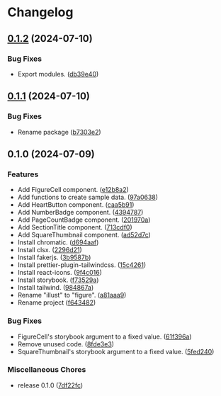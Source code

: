 # Changelog

## [0.1.2](https://github.com/ryohidaka/pixiv-ui/compare/v0.1.1...v0.1.2) (2024-07-10)


### Bug Fixes

* Export modules. ([db39e40](https://github.com/ryohidaka/pixiv-ui/commit/db39e40929fa5b999a08667729d7ec34223824d7))

## [0.1.1](https://github.com/ryohidaka/pixiv-ui/compare/v0.1.0...v0.1.1) (2024-07-10)


### Bug Fixes

* Rename package ([b7303e2](https://github.com/ryohidaka/pixiv-ui/commit/b7303e2135cc2fdf34ede532af9bc659770faaf7))

## 0.1.0 (2024-07-09)


### Features

* Add FigureCell component. ([e12b8a2](https://github.com/ryohidaka/pixiv-ui/commit/e12b8a2ec66df90bfa445dae7fac86fd2c4c962f))
* Add functions to create sample data. ([97a0638](https://github.com/ryohidaka/pixiv-ui/commit/97a06388cffeedc937fedd61477082cbfa13488e))
* Add HeartButton component. ([caa5b91](https://github.com/ryohidaka/pixiv-ui/commit/caa5b916a071e97462e5b7ad64c75c6c3a752158))
* Add NumberBadge component. ([4394787](https://github.com/ryohidaka/pixiv-ui/commit/439478752e10b3f3e065ac2dcc38d9f222e80297))
* Add PageCountBadge component. ([201970a](https://github.com/ryohidaka/pixiv-ui/commit/201970a4f14b26ccaca08c0e8c335f6900075346))
* Add SectionTitle component. ([713cdf0](https://github.com/ryohidaka/pixiv-ui/commit/713cdf077ca8c140cf573af6da3ce574dfd43c49))
* Add SquareThumbnail component. ([ad52d7c](https://github.com/ryohidaka/pixiv-ui/commit/ad52d7c42ae03c047da876377804fea07297605f))
* Install chromatic. ([d694aaf](https://github.com/ryohidaka/pixiv-ui/commit/d694aaf36f6dd2906071d8f6b87037190e1d8da7))
* Install clsx. ([2296d21](https://github.com/ryohidaka/pixiv-ui/commit/2296d215cdfb62ee4b65cb80b09cb1bff086e0fd))
* Install fakerjs. ([3b9587b](https://github.com/ryohidaka/pixiv-ui/commit/3b9587be8439c8bc042ee6b0671412218371ae4a))
* Install prettier-plugin-tailwindcss. ([15c4261](https://github.com/ryohidaka/pixiv-ui/commit/15c4261e86069d5917ed41963beb0ad9b348b36a))
* Install react-icons. ([9f4c016](https://github.com/ryohidaka/pixiv-ui/commit/9f4c016587aba2d85cb60d02acd72f2169f939ad))
* Install storybook. ([f73529a](https://github.com/ryohidaka/pixiv-ui/commit/f73529a1dc7ab36639e8c217354822eeacc49d4b))
* Install tailwind. ([984867a](https://github.com/ryohidaka/pixiv-ui/commit/984867aabed0e72ef45638a162fe4aac421f8a5d))
* Rename "illust" to "figure". ([a81aaa9](https://github.com/ryohidaka/pixiv-ui/commit/a81aaa92895f273e7b4cb9846de84afbe4bb9246))
* Rename project ([f643482](https://github.com/ryohidaka/pixiv-ui/commit/f64348241c5799e139a6b88dfcaac099ccc3cc34))


### Bug Fixes

* FigureCell's storybook argument to a fixed value. ([61f396a](https://github.com/ryohidaka/pixiv-ui/commit/61f396a744e2c1469c0008ea2e47cec0cc6e1058))
* Remove unused code. ([8fde3e3](https://github.com/ryohidaka/pixiv-ui/commit/8fde3e37b9d69d287be70386c5a2360d7f8d6c54))
* SquareThumbnail's storybook argument to a fixed value. ([5fed240](https://github.com/ryohidaka/pixiv-ui/commit/5fed240000582f439832228b635771e45ab4d8d8))


### Miscellaneous Chores

* release 0.1.0 ([7df22fc](https://github.com/ryohidaka/pixiv-ui/commit/7df22fc02d35f14d2aa5e2013fe903b0fef98dc2))

